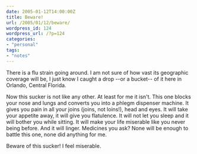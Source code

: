 ```yaml
---
date: 2005-01-12T14:00:00Z
title: Beware!
url: /2005/01/12/beware/
wordpress_id: 124
wordpress_url: /?p=124
categories:
- "personal"
tags:
- "notes"
---
```


There is a flu strain going around. I am not sure of how vast its geographic coverage will be, I just know I caught a drop --or a bucket-- of it here in Orlando, Central Florida.

Now this sucker is not like any other. At least for me it isn't. This one blocks your nose and lungs and converts you into a phlegm dispenser machine. It gives you pain in all your joins (joins, not loins!), head and eyes. It will take your appetite away, it will give you flatulence. It will not let you sleep and it will bother you while sitting. It will make your life miserable like you never being before. And it will linger. Medicines you ask? None will be enough to battle this one, none did anything for me.

Beware of this sucker! I feel miserable.
